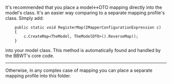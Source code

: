 It's recommended that you place a model<->DTO mapping directly into the model's class. It's an easier way comparing
to a separate mapping profile's class. Simply add:

        public static void RegisterMap(IMapperConfigurationExpression c)
        {
            c.CreateMap<TheModel, TheModelDTO>().ReverseMap();
        }

into your model class. This method is automatically found and handled by the BBWT's core code.

***
Otherwise, in any complex case of mapping you can place a separate mapping profile into this folder.
